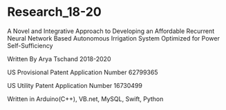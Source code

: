 # Research_18-20

A Novel and Integrative Approach to Developing an Affordable Recurrent Neural Network Based Autonomous Irrigation System Optimized for Power Self-Sufficiency

Written By Arya Tschand 2018-2020

US Provisional Patent Application Number 62799365

US Utility Patent Application Number 16730499

Written in Arduino(C++), VB.net, MySQL, Swift, Python
